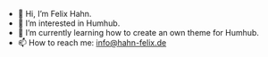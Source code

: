 - 👋 Hi, I’m Felix Hahn.
- 👀 I’m interested in Humhub.
- 🌱 I’m currently learning how to create an own theme for Humhub.
- 📫 How to reach me: info@hahn-felix.de
